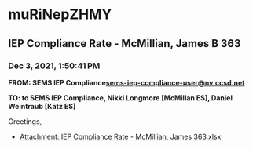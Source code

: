 # muRiNepZHMY
## IEP Compliance Rate - McMillian, James B 363
### Dec 3, 2021, 1:50:41 PM
**FROM: SEMS IEP Compliance<sems-iep-compliance-user@nv.ccsd.net>**

**TO: to SEMS IEP Compliance, Nikki Longmore [McMillan ES], Daniel Weintraub [Katz ES]**


Greetings,  





* [Attachment: IEP Compliance Rate - McMillian, James 363.xlsx](muRiNepZHMY-attachment-1.xlsx)
